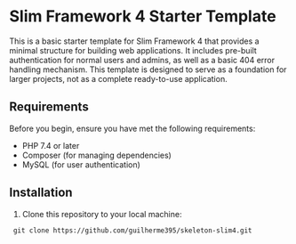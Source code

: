 # Slim Framework 4 Starter Template

This is a basic starter template for Slim Framework 4 that provides a minimal structure for building web applications. It includes pre-built authentication for normal users and admins, as well as a basic 404 error handling mechanism. This template is designed to serve as a foundation for larger projects, not as a complete ready-to-use application.

## Requirements

Before you begin, ensure you have met the following requirements:

- PHP 7.4 or later
- Composer (for managing dependencies)
- MySQL (for user authentication)

## Installation

1. Clone this repository to your local machine:

```shell
 git clone https://github.com/guilherme395/skeleton-slim4.git

